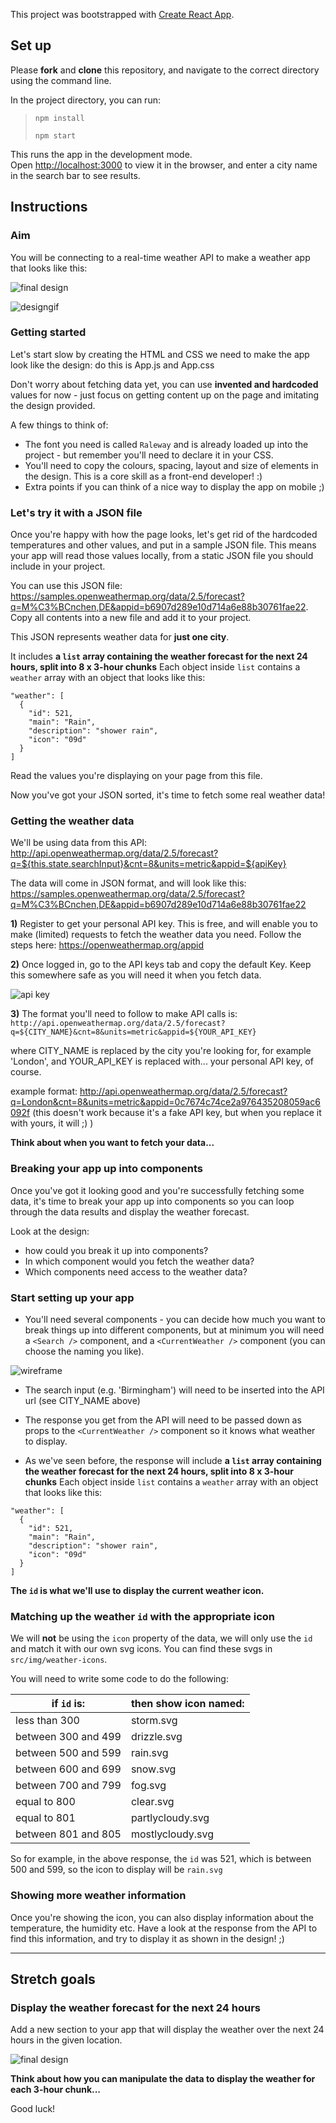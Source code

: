 This project was bootstrapped with [Create React App](https://github.com/facebook/create-react-app).

## Set up

Please **fork** and **clone** this repository, and navigate to the correct directory using the command line.

In the project directory, you can run:

> `npm install`
>
> `npm start`

This runs the app in the development mode.<br>
Open [http://localhost:3000](http://localhost:3000) to view it in the browser, and enter a city name in the search bar to see results.

## Instructions

### Aim

You will be connecting to a real-time weather API to make a weather app that looks like this:

![final design](src/img/instructions/final-design.png)

![designgif](src/img/instructions/weatherappdemo.gif)

### Getting started

Let's start slow by creating the HTML and CSS we need to make the app look like the design: do this is App.js and App.css

Don't worry about fetching data yet, you can use **invented and hardcoded** values for now - just focus on getting content up on the page and imitating the design provided.

A few things to think of:

- The font you need is called `Raleway` and is already loaded up into the project - but remember you'll need to declare it in your CSS.
- You'll need to copy the colours, spacing, layout and size of elements in the design. This is a core skill as a front-end developer! :)
- Extra points if you can think of a nice way to display the app on mobile ;)

### Let's try it with a JSON file

Once you're happy with how the page looks, let's get rid of the hardcoded temperatures and other values, and put in a sample JSON file. This means your app will read those values locally, from a static JSON file you should include in your project.

You can use this JSON file: https://samples.openweathermap.org/data/2.5/forecast?q=M%C3%BCnchen,DE&appid=b6907d289e10d714a6e88b30761fae22. Copy all contents into a new file and add it to your project.

This JSON represents weather data for **just one city**.

It includes **a `list` array containing the weather forecast for the next 24 hours, split into 8 x 3-hour chunks**
Each object inside `list` contains a `weather` array with an object that looks like this:

```
"weather": [
  {
    "id": 521,
    "main": "Rain",
    "description": "shower rain",
    "icon": "09d"
  }
]
```

Read the values you're displaying on your page from this file.

Now you've got your JSON sorted, it's time to fetch some real weather data!

### Getting the weather data

We'll be using data from this API: http://api.openweathermap.org/data/2.5/forecast?q=${this.state.searchInput}&cnt=8&units=metric&appid=${apiKey}

The data will come in JSON format, and will look like this: https://samples.openweathermap.org/data/2.5/forecast?q=M%C3%BCnchen,DE&appid=b6907d289e10d714a6e88b30761fae22

**1)** Register to get your personal API key. This is free, and will enable you to make (limited) requests to fetch the weather data you need. Follow the steps here: https://openweathermap.org/appid

**2)** Once logged in, go to the API keys tab and copy the default Key. Keep this somewhere safe as you will need it when you fetch data.

![api key](src/img/instructions/api-key.png)

**3)** The format you'll need to follow to make API calls is:
`http://api.openweathermap.org/data/2.5/forecast?q=${CITY_NAME}&cnt=8&units=metric&appid=${YOUR_API_KEY}`

where CITY_NAME is replaced by the city you're looking for, for example 'London', and YOUR_API_KEY is replaced with... your personal API key, of course.

example format: http://api.openweathermap.org/data/2.5/forecast?q=London&cnt=8&units=metric&appid=0c7674c74ce2a976435208059ac6092f (this doesn't work because it's a fake API key, but when you replace it with yours, it will ;) )

**Think about when you want to fetch your data...**

### Breaking your app up into components

Once you've got it looking good and you're successfully fetching some data, it's time to break your app up into components so you can loop through the data results and display the weather forecast.

Look at the design:

- how could you break it up into components?
- In which component would you fetch the weather data?
- Which components need access to the weather data?

### Start setting up your app

- You'll need several components - you can decide how much you want to break things up into different components, but at minimum you will need a `<Search />` component, and a `<CurrentWeather />` component (you can choose the naming you like).

![wireframe](src/img/instructions/wireframe.png)

- The search input (e.g. 'Birmingham') will need to be inserted into the API url (see CITY_NAME above)

- The response you get from the API will need to be passed down as props to the `<CurrentWeather />` component so it knows what weather to display.

- As we've seen before, the response will include **a `list` array containing the weather forecast for the next 24 hours, split into 8 x 3-hour chunks**
  Each object inside `list` contains a `weather` array with an object that looks like this:

```
"weather": [
  {
    "id": 521,
    "main": "Rain",
    "description": "shower rain",
    "icon": "09d"
  }
]
```

**The `id` is what we'll use to display the current weather icon.**

### Matching up the weather `id` with the appropriate icon

We will **not** be using the `icon` property of the data, we will only use the `id` and match it with our own svg icons. You can find these svgs in `src/img/weather-icons`.

You will need to write some code to do the following:

| if `id` is:         | then show icon named: |
| ------------------- | --------------------- |
| less than 300       | storm.svg             |
| between 300 and 499 | drizzle.svg           |
| between 500 and 599 | rain.svg              |
| between 600 and 699 | snow.svg              |
| between 700 and 799 | fog.svg               |
| equal to 800        | clear.svg             |
| equal to 801        | partlycloudy.svg      |
| between 801 and 805 | mostlycloudy.svg      |

So for example, in the above response, the `id` was 521, which is between 500 and 599, so the icon to display will be `rain.svg`

### Showing more weather information

Once you're showing the icon, you can also display information about the temperature, the humidity etc.
Have a look at the response from the API to find this information, and try to display it as shown in the design! ;)

---

## Stretch goals

### Display the weather forecast for the next 24 hours

Add a new section to your app that will display the weather over the next 24 hours in the given location.

![final design](src/img/instructions/final-design.png)

**Think about how you can manipulate the data to display the weather for each 3-hour chunk...**

Good luck!
